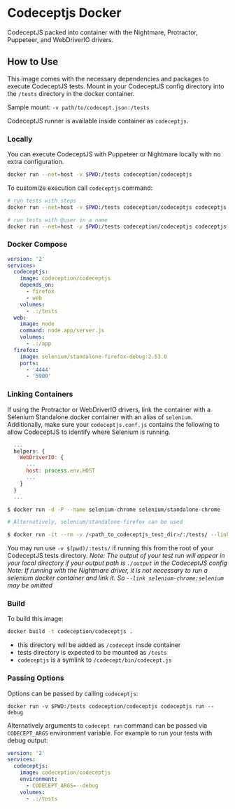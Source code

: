 # Codeceptjs Docker

CodeceptJS packed into container with the Nightmare, Protractor, Puppeteer, and WebDriverIO drivers.

## How to Use

This image comes with the necessary dependencies and packages to execute CodeceptJS tests.
Mount in your CodeceptJS config directory into the `/tests` directory in the docker container.

Sample mount: `-v path/to/codecept.json:/tests`

CodeceptJS runner is available inside container as `codeceptjs`.

### Locally

You can execute CodeceptJS with Puppeteer or Nightmare locally with no extra configuration.

```sh
docker run --net=host -v $PWD:/tests codeception/codeceptjs
```

To customize execution call `codeceptjs` command:

```sh
# run tests with steps
docker run --net=host -v $PWD:/tests codeception/codeceptjs codeceptjs run --steps

# run tests with @user in a name
docker run --net=host -v $PWD:/tests codeception/codeceptjs codeceptjs run --grep "@user"
```


### Docker Compose

```yaml
version: '2'
services:
  codeceptjs:
    image: codeception/codeceptjs
    depends_on:
      - firefox
      - web
    volumes:
      - .:/tests
  web:
    image: node
    command: node app/server.js
    volumes:
      - .:/app
  firefox:
    image: selenium/standalone-firefox-debug:2.53.0
    ports:
      - '4444'
      - '5900'
```

### Linking Containers

If using the Protractor or WebDriverIO drivers, link the container with a Selenium Standalone docker container with an alias of `selenium`. Additionally, make sure your `codeceptjs.conf.js` contains the following to allow CodeceptJS to identify where Selenium is running.

```javascript
  ...
  helpers: {
    WebDriverIO: {
      ...
      host: process.env.HOST
      ...
    }
  }
  ...
```

```sh
$ docker run -d -P --name selenium-chrome selenium/standalone-chrome

# Alternatively, selenium/standalone-firefox can be used

$ docker run -it --rm -v /<path_to_codeceptjs_test_dir>/:/tests/ --link selenium-chrome:selenium codeception/codeceptjs
```

You may run use `-v $(pwd)/:tests/` if running this from the root of your CodeceptJS tests directory.
_Note: The output of your test run will appear in your local directory if your output path is `./output` in the CodeceptJS config_
_Note: If running with the Nightmare driver, it is not necessary to run a selenium docker container and link it. So `--link selenium-chrome:selenium` may be omitted_

### Build

To build this image:

```sh
docker build -t codeception/codeceptjs .
```

* this directory will be added as `/codecept` insde container
* tests directory is expected to be mounted as `/tests`
* `codeceptjs` is a symlink to `/codecept/bin/codecept.js`

### Passing Options

Options can be passed by calling `codeceptjs`:

```
docker run -v $PWD:/tests codeception/codeceptjs codeceptjs run --debug
```

Alternatively arguments to `codecept run` command can be passed via `CODECEPT_ARGS` environment variable. For example to run your tests with debug
output:

```yaml
version: '2'
services:
  codeceptjs:
    image: codeception/codeceptjs
    environment:
      - CODECEPT_ARGS=--debug
    volumes:
      - .:/tests
```

